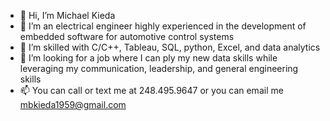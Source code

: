 - 👋 Hi, I’m Michael Kieda
- 👀 I’m an electrical engineer highly experienced in the development of embedded software for automotive control systems
- 🌱 I’m skilled with C/C++, Tableau, SQL, python, Excel, and data analytics
- 💞️ I’m looking for a job where I can ply my new data skills while leveraging my communication, leadership, and general engineering skills
- 📫 You can call or text me at 248.495.9647 or you can email me mbkieda1959@gmail.com

<!---
mbkieda/mbkieda is a ✨ special ✨ repository because its `README.md` (this file) appears on your GitHub profile.
You can click the Preview link to take a look at your changes.
--->

